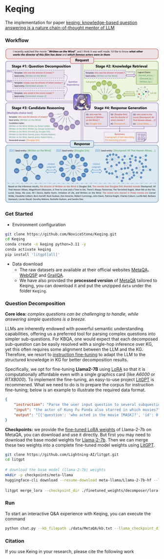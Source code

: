# Keqing
The implementation for paper [keqing: knowledge-based question answering is a nature chain-of-thought mentor of LLM](https://arxiv.org/abs/2401.00426)

### Workflow
![keqing's workflow](/assets/workflow.jpg)

### Get Started
- Environment configuration
```bash
git clone https://github.com/NoviceStone/Keqing.git
cd Keqing
conda create -n keqing python=3.11 -y
conda activate keqing
pip install 'litgpt[all]'
```

- Data download
  - The raw datasets are available at their official websites [MetaQA](https://github.com/yuyuz/MetaQA)、[WebQSP](https://www.microsoft.com/en-us/download/details.aspx?id=52763) and [GrailQA](https://dki-lab.github.io/GrailQA).
  - We have also provided the **processed version** of [MetaQA](https://drive.google.com/file/d/1kQ5d9ASbc53BDQDoxM2_-c5J5wkaDjz5/view?usp=sharing) tailored to Keqing, you can download it and put the unzipped `data` under the folder `Keqing`.

### Question Decomposition
**Core idea:** *complex questions can be challenging to handle, while answering simple questions is a breeze.*

LLMs are inherently endowed with powerful semantic understanding capabilities, offering us a preferred tool for parsing complex questions into simpler sub-questions. 
For KBQA, one would expect that each decomposed sub-question can be easily resolved with a single-hop inference over KG, yet this often requires some alignment between the LLM and the KG.
Therefore, we resort to [instruction fine-tuning](https://arxiv.org/abs/2203.02155) to adapt the LLM to the structured knowledge in KG for better decomposition results.

Specifically, we opt for fine-tuning **Llama2-7B** using [LoRA](https://arxiv.org/abs/2106.09685) so that it is computationally affordable even with a single graphics card (like *A6000* or *RTX8000*).
To implement the fine-tuning, an easy-to-use project [LitGPT](https://github.com/Lightning-AI/litgpt) is recommened. What we need to do is to prepare the corpus for instruction fine-tuning; below is an example to illustrate the required data format.
```JSON
{
    "instruction": "Parse the user input question to several subquestions: [{'question': subquestion, 'id': subquestion_id, 'dep': dependency_subquestion_id, 'seed_entity': seed_entity or <GENERATED>-dep_id}]...",
    "input": "the actor of Kung Fu Panda also starred in which movies?",
    "output": "[{'question': 'who acted in the movie [MASK]?', 'id': 0, 'dep': [-1], 'seed_entity': ['Kung Fu Panda']}, {'question': 'what films did [MASK] act in?', 'id': 1, 'dep': [0], 'seed_entity': ['<GENERATED>-0']}]"
}
```

**Checkpoints:** we provide the [fine-tuned LoRA weights](https://drive.google.com/file/d/19Edq-ObuouZto6_w0yMEk53uEO8StYq6/view?usp=drive_link) of Llama-2-7b on MetaQA, you can download and use it directly. But first you may need to download the base model weights for [Llama-2-7b](https://huggingface.co/meta-llama/Llama-2-7b-hf/tree/main). Then we can merge these two weights into a complete fine-tuned model weights using [LitGPT](https://github.com/Lightning-AI/litgpt).
```bash
git clone https://github.com/Lightning-AI/litgpt.git
cd litgpt

# download the base model (llama-2-7b) weights
mkdir -p checkpoints/meta-llama
huggingface-cli download --resume-download meta-llama/Llama-2-7b-hf --local-dir ./checkpoints/meta-llama --token *****

litgpt merge_lora --checkpoint_dir ./finetuned_weights/decomposer/lora-llama-7b-MetaQA/final
```

### Run
To start an interactive Q&A experience with Keqing, you can execute the command
```bash
python chat.py --kb_filepath ./data/MetaQA/kb.txt --llama_checkpoint_dir ./finetuned_weights/decomposer/lora-llama-7b-MetaQA/final
```

### Citation
If you use Keing in your research, please cite the following work
